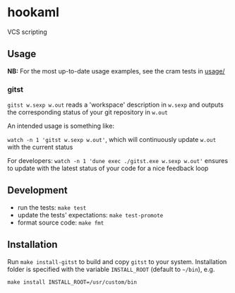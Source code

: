 # hookaml

VCS scripting

## Usage

**NB:** For the most up-to-date usage examples, see the cram tests in [usage/](usage/)

### gitst

`gitst w.sexp w.out` reads a 'workspace' description in `w.sexp` and outputs the corresponding status of your git repository in `w.out`

An intended usage is something like:

`watch -n 1 'gitst w.sexp w.out'`, which will continuously update `w.out` with the current status

For developers: `watch -n 1 'dune exec ./gitst.exe w.sexp w.out'` ensures to update with the latest status of your code for a nice feedback loop

## Development

- run the tests: `make test`
- update the tests' expectations: `make test-promote`
- format source code: `make fmt`

## Installation

Run `make install-gitst` to build and copy `gitst` to your system. Installation folder is specified with the variable `INSTALL_ROOT` (default to `~/bin`), e.g.

`make install INSTALL_ROOT=/usr/custom/bin`
